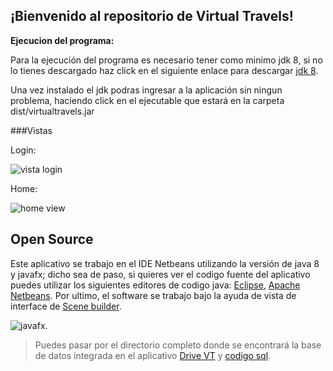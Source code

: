 ## ¡Bienvenido al repositorio de Virtual Travels!

**Ejecucion del programa:**

Para la ejecución del programa es necesario tener como minimo jdk 8, si no lo tienes descargado haz click en el siguiente enlace para descargar [jdk 8](http://https://www.oracle.com/java/technologies/downloads/#jdk17-windows "jdk 8").

Una vez instalado el jdk podras ingresar a la aplicación sin ningun problema, haciendo click en el ejecutable que estará en la carpeta dist/virtualtravels.jar

###Vistas

Login:

![vista login ](https://lh4.googleusercontent.com/16c44UvrC7ysu6tQF8tYWfEsT4rh-zmIfdkCC7BXVG6RhYwEfQRTa18NlUUpGRv3C5XPavmm87-fTo9VQZbS=w1717-h980-rw)

Home: 

![home view](https://lh3.googleusercontent.com/MhMqulK8Q-E10S1KmgTbGgaalEr5ZMe_wsokH08P2XX2AJ1Hf961731z9LRIaHnkqDoLrYTniMptEmqRWZ8p=w1717-h980-rw)

## Open Source
Este aplicativo se trabajo en el IDE Netbeans utilizando la versión de java 8 y javafx; dicho sea de paso, si quieres ver el codigo fuente del aplicativo puedes utilizar los siguientes editores de codigo java: [Eclipse](https://www.google.com/url?sa=t&rct=j&q=&esrc=s&source=web&cd=&cad=rja&uact=8&ved=2ahUKEwj31PGj7rTzAhUlIbkGHZ1qA2EQFnoECAQQAQ&url=https%3A%2F%2Fwww.eclipse.org%2Fdownloads%2F&usg=AOvVaw24xl_SObMLEWpi1nQBlJT8 "Eclipse"), [Apache Netbeans](https://www.google.com/url?sa=t&rct=j&q=&esrc=s&source=web&cd=&cad=rja&uact=8&ved=2ahUKEwjogaa17rTzAhXvK7kGHb03DVwQFnoECAoQAQ&url=https%3A%2F%2Fnetbeans.apache.org%2Fdownload%2Findex.html&usg=AOvVaw2LVnCKHAd9yrz4FG_T0qpf "Apache Netbeans"). Por ultimo, el software se trabajo bajo la ayuda de vista de interface de [Scene builder](https://www.google.com/url?sa=t&rct=j&q=&esrc=s&source=web&cd=&cad=rja&uact=8&ved=2ahUKEwjCuf7a7rTzAhU6H7kGHQJ_Db0QFnoECAMQAQ&url=https%3A%2F%2Fgluonhq.com%2Fproducts%2Fscene-builder%2F&usg=AOvVaw3ozVWQGs4dQcdj5jKUWItp "Scene builder").

![javafx](https://www.muycomputerpro.com/wp-content/uploads/2018/03/oracle-java-javafx-jdk.jpg "javafx").

> Puedes pasar por el directorio completo donde se encontrará la base de datos integrada en el aplicativo [Drive VT](https://drive.google.com/file/d/1f-r4OeRNrgJBULfOSKKe-TzQizz33U7E/view?usp=sharing "Drive VT") y [codigo sql](https://drive.google.com/drive/folders/1-emEcW_f3uPDoNHF-DnCHCp2NlS2ENlO "codigo sql").
